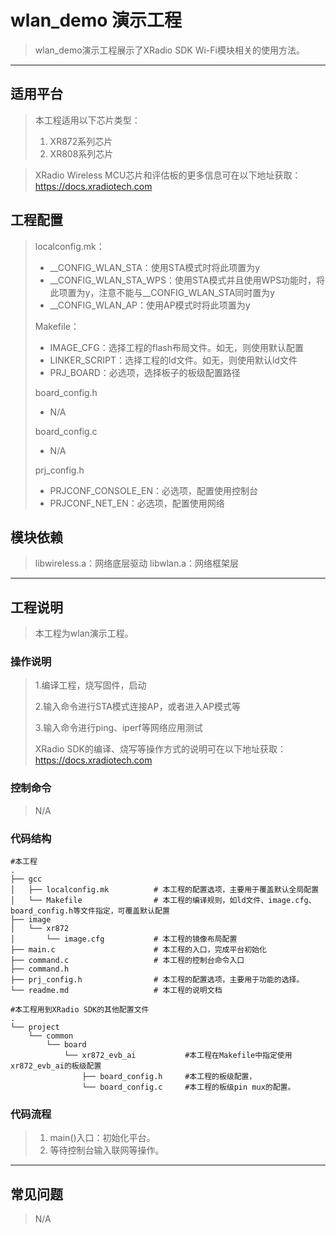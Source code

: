 # wlan_demo 演示工程

> wlan_demo演示工程展示了XRadio SDK Wi-Fi模块相关的使用方法。

---

## 适用平台

> 本工程适用以下芯片类型：
>
> 1. XR872系列芯片
> 2. XR808系列芯片

> XRadio Wireless MCU芯片和评估板的更多信息可在以下地址获取：
> https://docs.xradiotech.com

## 工程配置

> localconfig.mk：
> * __CONFIG_WLAN_STA：使用STA模式时将此项置为y
> * __CONFIG_WLAN_STA_WPS：使用STA模式并且使用WPS功能时，将此项置为y，注意不能与__CONFIG_WLAN_STA同时置为y
> * __CONFIG_WLAN_AP：使用AP模式时将此项置为y
>
> Makefile：
> * IMAGE_CFG：选择工程的flash布局文件。如无，则使用默认配置
> * LINKER_SCRIPT：选择工程的ld文件。如无，则使用默认ld文件
> * PRJ_BOARD：必选项，选择板子的板级配置路径
>
> board_config.h
> * N/A
>
> board_config.c
> * N/A
>
> prj_config.h
>
> * PRJCONF_CONSOLE_EN：必选项，配置使用控制台
> * PRJCONF_NET_EN：必选项，配置使用网络

## 模块依赖

> libwireless.a：网络底层驱动
> libwlan.a：网络框架层

---

## 工程说明

> 本工程为wlan演示工程。

### 操作说明

> 1.编译工程，烧写固件，启动
>
> 2.输入命令进行STA模式连接AP，或者进入AP模式等
>
> 3.输入命令进行ping、iperf等网络应用测试
> 
> XRadio SDK的编译、烧写等操作方式的说明可在以下地址获取：
> https://docs.xradiotech.com

### 控制命令

> N/A

### 代码结构
```
#本工程
.
├── gcc
│   ├── localconfig.mk          # 本工程的配置选项，主要用于覆盖默认全局配置
│   └── Makefile                # 本工程的编译规则，如ld文件、image.cfg、board_config.h等文件指定，可覆盖默认配置
├── image
│   └── xr872
│       └── image.cfg           # 本工程的镜像布局配置
├── main.c                      # 本工程的入口，完成平台初始化
├── command.c                   # 本工程的控制台命令入口
├── command.h
├── prj_config.h                # 本工程的配置选项，主要用于功能的选择。
└── readme.md                   # 本工程的说明文档

#本工程用到XRadio SDK的其他配置文件
.
└── project
    └── common
        └── board
            └── xr872_evb_ai           #本工程在Makefile中指定使用xr872_evb_ai的板级配置
                ├── board_config.h     #本工程的板级配置，
                └── board_config.c     #本工程的板级pin mux的配置。
```
### 代码流程

> 1. main()入口：初始化平台。
> 2. 等待控制台输入联网等操作。

---


## 常见问题

> N/A
